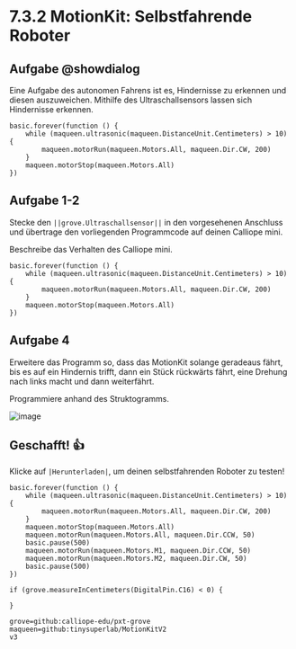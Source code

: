 # 7.3.2 MotionKit: Selbstfahrende Roboter

## Aufgabe @showdialog
Eine Aufgabe des autonomen Fahrens ist es, Hindernisse zu erkennen und diesen
auszuweichen. Mithilfe des Ultraschallsensors lassen sich Hindernisse erkennen.

```template
basic.forever(function () {
    while (maqueen.ultrasonic(maqueen.DistanceUnit.Centimeters) > 10) {
        maqueen.motorRun(maqueen.Motors.All, maqueen.Dir.CW, 200)
    }
    maqueen.motorStop(maqueen.Motors.All)
})
```

## Aufgabe 1-2

Stecke den ``||grove.Ultraschallsensor||`` in den vorgesehenen Anschluss und übertrage den vorliegenden Programmcode auf deinen Calliope mini.

Beschreibe das Verhalten des Calliope mini.

```blocks
basic.forever(function () {
    while (maqueen.ultrasonic(maqueen.DistanceUnit.Centimeters) > 10) {
        maqueen.motorRun(maqueen.Motors.All, maqueen.Dir.CW, 200)
    }
    maqueen.motorStop(maqueen.Motors.All)
})
```

## Aufgabe 4

Erweitere das Programm so, dass das MotionKit solange geradeaus fährt, bis es auf ein Hindernis trifft, dann ein Stück rückwärts fährt, eine Drehung nach links macht und dann weiterfährt.

Programmiere anhand des Struktogramms.

![image](https://github.com/calliope-edu/arbeitsheft2tutorials/blob/master/static/images/selbstfahrender_roboter.jpg)

## Geschafft! 👍

Klicke auf ``|Herunterladen|``, um deinen selbstfahrenden Roboter zu testen!

```blocks
basic.forever(function () {
    while (maqueen.ultrasonic(maqueen.DistanceUnit.Centimeters) > 10) {
        maqueen.motorRun(maqueen.Motors.All, maqueen.Dir.CW, 200)
    }
    maqueen.motorStop(maqueen.Motors.All)
    maqueen.motorRun(maqueen.Motors.All, maqueen.Dir.CCW, 50)
    basic.pause(500)
    maqueen.motorRun(maqueen.Motors.M1, maqueen.Dir.CCW, 50)
    maqueen.motorRun(maqueen.Motors.M2, maqueen.Dir.CW, 50)
    basic.pause(500)
})
```

```ghost
if (grove.measureInCentimeters(DigitalPin.C16) < 0) {
	
}
```

```package
grove=github:calliope-edu/pxt-grove
maqueen=github:tinysuperlab/MotionKitV2
v3
```
